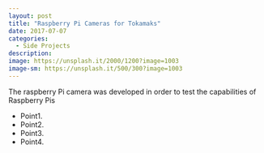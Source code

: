 ```yaml
---
layout: post
title: "Raspberry Pi Cameras for Tokamaks"
date: 2017-07-07
categories:
  - Side Projects
description: 
image: https://unsplash.it/2000/1200?image=1003
image-sm: https://unsplash.it/500/300?image=1003
---
```

The raspberry Pi camera was developed in order to test the capabilities of Raspberry Pis

<ul>
  <li>Point1.</li>
  <li>Point2.</li>
  <li>Point3.</li>
  <li>Point4.</li>
</ul>
